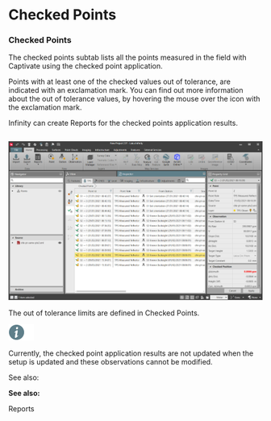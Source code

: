 # Checked Points

### Checked Points

The checked points subtab lists all the points measured in the field with Captivate using the checked point application.

Points with at least one of the checked values out of tolerance, are indicated with an exclamation mark. You can find out more information about the out of tolerance values, by hovering the mouse over the icon with the exclamation mark.

Infinity can create Reports for the checked points application results.

|  |  |
| --- | --- |

![Image](graphics/00824622.jpg)

The out of tolerance limits are defined in Checked Points.

![Image](./data/icons/note.gif)

Currently, the checked point application results are not updated when the setup is updated and these observations cannot be modified.

See also:

**See also:**

Reports

